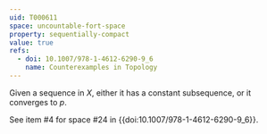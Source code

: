```yaml
---
uid: T000611
space: uncountable-fort-space
property: sequentially-compact
value: true
refs:
  - doi: 10.1007/978-1-4612-6290-9_6
    name: Counterexamples in Topology
---
```

Given a sequence in $X$, either it has a constant subsequence, or it converges to $p$.

See item #4 for space #24 in {{doi:10.1007/978-1-4612-6290-9_6}}.

